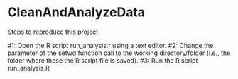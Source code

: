 # CleanAndAnalyzeData

Steps to reproduce this project

#1: Open the R script run_analysis.r using a text editor.
#2: Change the parameter of the setwd function call to the working directory/folder (i.e., the folder where these the R script file is saved).
#3: Run the R script run_analysis.R
